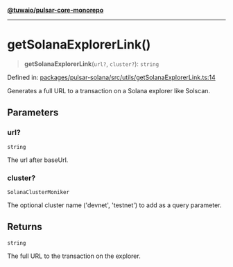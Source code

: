 [**@tuwaio/pulsar-core-monorepo**](../../../README.md)

***

# getSolanaExplorerLink()

> **getSolanaExplorerLink**(`url?`, `cluster?`): `string`

Defined in: [packages/pulsar-solana/src/utils/getSolanaExplorerLink.ts:14](https://github.com/TuwaIO/pulsar-core/blob/5b62bcb03f6eb32e89bac66553fb0e9e924d55a1/packages/pulsar-solana/src/utils/getSolanaExplorerLink.ts#L14)

Generates a full URL to a transaction on a Solana explorer like Solscan.

## Parameters

### url?

`string`

The url after baseUrl.

### cluster?

`SolanaClusterMoniker`

The optional cluster name ('devnet', 'testnet') to add as a query parameter.

## Returns

`string`

The full URL to the transaction on the explorer.
